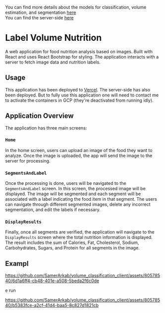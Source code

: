 You can find more details about the models for classification, volume estimation, and segmentation [here](https://github.com/SamerArkab/Final_Proj_Volume_Classification)<br>
 You can find the server-side [here](https://github.com/SamerArkab/volume_classification_server)
 
 # Label Volume Nutrition

A web application for food nutrition analysis based on images. Built with React and uses React Bootstrap for styling. The application interacts with a server to fetch image data and nutrition labels.

## Usage

This application has been deployed to [Vercel](https://volume-classification-client.vercel.app/).
The server-side has also been deployed. But to fully use this application one will need to contact me to activate the containers in GCP (they're deactivated from running idly).

## Application Overview

The application has three main screens:

### `Home`

In the home screen, users can upload an image of the food they want to analyze. Once the image is uploaded, the app will send the image to the server for processing.

### `SegmentsAndLabel`

Once the processing is done, users will be navigated to the `SegmentsAndLabel` screen. In this screen, the processed image will be displayed. The image will be segmented and each segment will be associated with a label indicating the food item in that segment. The users can navigate through different segmented images, delete any incorrect segmentation, and edit the labels if necessary.

### `DisplayResults`

Finally, once all segments are verified, the application will navigate to the `DisplayResults` screen where the total nutrition information is displayed. The result includes the sum of Calories, Fat, Cholesterol, Sodium, Carbohydrates, Sugars, and Protein for all segments in the image.

## Exampl

https://github.com/SamerArkab/volume_classification_client/assets/80578540/6d1a6ff4-cb48-401e-a508-5beda2f6c0de

e run

https://github.com/SamerArkab/volume_classification_client/assets/80578540/b5383fce-a2cf-41d4-baa5-8c827d1821cb


